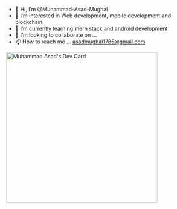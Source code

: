 - 👋 Hi, I’m @Muhammad-Asad-Mughal
- 👀 I’m interested in Web development, mobile development and blockchain. 
- 🌱 I’m currently learning mern stack and android development 
- 💞️ I’m looking to collaborate on ...
- 📫 How to reach me ... asadmughal1785@gmail.com

<a href="https://app.daily.dev/asad-mughal"><img src="https://api.daily.dev/devcards/7b103f16047f42ba98ecd6a7fd962a65.png?r=6qy" width="400" alt="Muhammad Asad's Dev Card"/></a>

<!---
Muhammad-Asad-Mughal/Muhammad-Asad-Mughal is a ✨ special ✨ repository because its `README.md` (this file) appears on your GitHub profile.
You can click the Preview link to take a look at your changes.
--->
